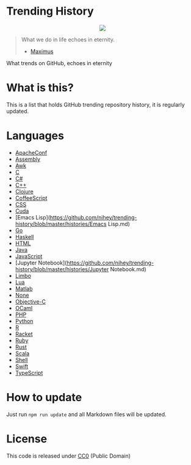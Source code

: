 # Trending History

<p align="center">
  <a href="http://www.macdrifter.com/theme/images/octocat-black.svg">
    <img src="https://raw.githubusercontent.com/nihey/trending-history/master/old-octocat.png"/>
  </a>
</p>

> What we do in life echoes in eternity.
> - [Maximus](http://www.imdb.com/title/tt0172495/quotes)

What trends on GitHub, echoes in eternity

# What is this?
This is a list that holds GitHub trending repository history, it is regularly
updated.

# Languages
  - [ApacheConf](https://github.com/nihey/trending-history/blob/master/histories/ApacheConf.md)
  - [Assembly](https://github.com/nihey/trending-history/blob/master/histories/Assembly.md)
  - [Awk](https://github.com/nihey/trending-history/blob/master/histories/Awk.md)
  - [C](https://github.com/nihey/trending-history/blob/master/histories/C.md)
  - [C#](https://github.com/nihey/trending-history/blob/master/histories/C#.md)
  - [C++](https://github.com/nihey/trending-history/blob/master/histories/C++.md)
  - [Clojure](https://github.com/nihey/trending-history/blob/master/histories/Clojure.md)
  - [CoffeeScript](https://github.com/nihey/trending-history/blob/master/histories/CoffeeScript.md)
  - [CSS](https://github.com/nihey/trending-history/blob/master/histories/CSS.md)
  - [Cuda](https://github.com/nihey/trending-history/blob/master/histories/Cuda.md)
  - [Emacs Lisp](https://github.com/nihey/trending-history/blob/master/histories/Emacs Lisp.md)
  - [Go](https://github.com/nihey/trending-history/blob/master/histories/Go.md)
  - [Haskell](https://github.com/nihey/trending-history/blob/master/histories/Haskell.md)
  - [HTML](https://github.com/nihey/trending-history/blob/master/histories/HTML.md)
  - [Java](https://github.com/nihey/trending-history/blob/master/histories/Java.md)
  - [JavaScript](https://github.com/nihey/trending-history/blob/master/histories/JavaScript.md)
  - [Jupyter Notebook](https://github.com/nihey/trending-history/blob/master/histories/Jupyter Notebook.md)
  - [Limbo](https://github.com/nihey/trending-history/blob/master/histories/Limbo.md)
  - [Lua](https://github.com/nihey/trending-history/blob/master/histories/Lua.md)
  - [Matlab](https://github.com/nihey/trending-history/blob/master/histories/Matlab.md)
  - [None](https://github.com/nihey/trending-history/blob/master/histories/None.md)
  - [Objective-C](https://github.com/nihey/trending-history/blob/master/histories/Objective-C.md)
  - [OCaml](https://github.com/nihey/trending-history/blob/master/histories/OCaml.md)
  - [PHP](https://github.com/nihey/trending-history/blob/master/histories/PHP.md)
  - [Python](https://github.com/nihey/trending-history/blob/master/histories/Python.md)
  - [R](https://github.com/nihey/trending-history/blob/master/histories/R.md)
  - [Racket](https://github.com/nihey/trending-history/blob/master/histories/Racket.md)
  - [Ruby](https://github.com/nihey/trending-history/blob/master/histories/Ruby.md)
  - [Rust](https://github.com/nihey/trending-history/blob/master/histories/Rust.md)
  - [Scala](https://github.com/nihey/trending-history/blob/master/histories/Scala.md)
  - [Shell](https://github.com/nihey/trending-history/blob/master/histories/Shell.md)
  - [Swift](https://github.com/nihey/trending-history/blob/master/histories/Swift.md)
  - [TypeScript](https://github.com/nihey/trending-history/blob/master/histories/TypeScript.md)

# How to update
Just run `npm run update` and all Markdown files will be updated.

# License

This code is released under
[CC0](http://creativecommons.org/publicdomain/zero/1.0/) (Public Domain)
